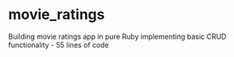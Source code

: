 # movie_ratings
Building movie ratings app in pure Ruby implementing basic CRUD functionality - 55 lines of code 
